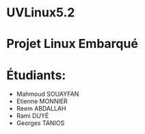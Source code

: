 # UVLinux5.2
# Projet Linux Embarqué
# Étudiants:

   - Mahmoud SOUAYFAN
   - Etienne MONNIER
   - Reem ABDALLAH
   - Rami DUYÉ
   - Georges TANIOS
